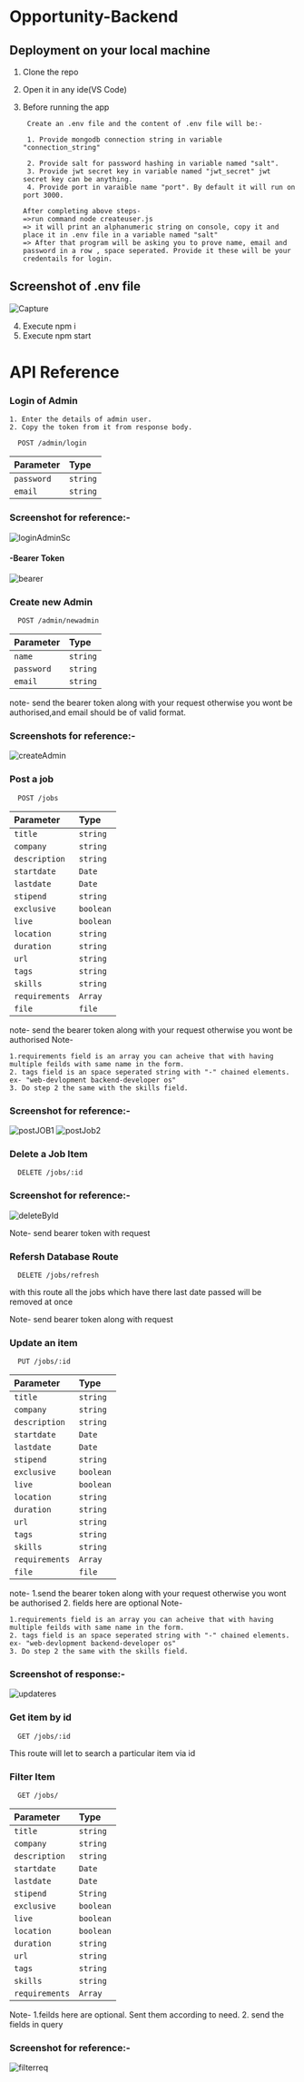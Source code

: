 
# Opportunity-Backend




## Deployment on your local machine

1. Clone the repo
2. Open it in any ide(VS Code) 
3. Before running the app

        Create an .env file and the content of .env file will be:-

        1. Provide mongodb connection string in variable "connection_string"

        2. Provide salt for password hashing in variable named "salt".
        3. Provide jwt secret key in variable named "jwt_secret" jwt secret key can be anything.
        4. Provide port in varaible name "port". By default it will run on port 3000.
       
       After completing above steps-
       =>run command node createuser.js
       => it will print an alphanumeric string on console, copy it and place it in .env file in a variable named "salt"
       => After that program will be asking you to prove name, email and password in a row , space seperated. Provide it these will be your credentails for login.

## Screenshot of .env file

![Capture](https://user-images.githubusercontent.com/105383117/229050842-72638539-ca27-4adb-ade7-1efbd81ec8e0.JPG)
        
        

4. Execute npm i
5. Execute npm start 


# API Reference

### Login of Admin

    1. Enter the details of admin user.
    2. Copy the token from it from response body.

```http
  POST /admin/login
```

| Parameter     | Type     | 
| :--------     | :------- | 
| `password`    | `string` | 
| `email`       | `string` | 


### Screenshot for reference:-

![loginAdminSc](https://user-images.githubusercontent.com/105383117/229051001-5d5f1acd-e008-43a8-b50f-72b25a09287a.JPG)


#### -Bearer Token 

![bearer](https://user-images.githubusercontent.com/105383117/229050745-17f30061-a741-4d74-8480-66456ab3297f.JPG)



### Create new Admin

```http
  POST /admin/newadmin
```

| Parameter     | Type     | 
| :--------     | :------- | 
| `name`        | `string` | 
| `password`    | `string` | 
| `email`       | `string` | 

note- send the bearer token along with your request otherwise you wont be authorised,and email should be of valid format.

### Screenshots for reference:-


![createAdmin](https://user-images.githubusercontent.com/105383117/229051538-4d0db7aa-0ca5-4832-8f4e-6518d7458aee.JPG)



        
### Post a job


```http
  POST /jobs
```

 | Parameter     | Type     | 
| :--------     | :------- | 
| `title`    | `string` | 
| `company`       | `string` | 
| `description`       | `string` |
| `startdate`       | `Date` |
| `lastdate`       | `Date` | 
| `stipend`       | `string` | 
| `exclusive`       | `boolean` | 
| `live`       | `boolean` | 
| `location`       | `string` | 
| `duration`       | `string` | 
| `url`       | `string` | 
| `tags`       | `string` | 
| `skills`       | `string` | 
| `requirements`       | `Array` | 
| `file`    | `file` |


note- send the bearer token along with your request otherwise you wont be authorised
Note-

    1.requirements field is an array you can acheive that with having multiple feilds with same name in the form.
    2. tags field is an space seperated string with "-" chained elements.
    ex- "web-devlopment backend-developer os"
    3. Do step 2 the same with the skills field.


### Screenshot for reference:-

![postJOB1](https://user-images.githubusercontent.com/105383117/229052749-8de4820d-6495-4383-842e-ed5307ae76be.JPG)
![postJob2](https://user-images.githubusercontent.com/105383117/229052757-3491ed73-306a-4aca-aad9-abc1bfe2e969.JPG)




### Delete a Job Item


```http
  DELETE /jobs/:id
 ```
  
### Screenshot for reference:-

![deleteById](https://user-images.githubusercontent.com/105383117/229054246-ecd3bcbf-8e3e-413b-a92c-e05cf06bbe8f.JPG)

Note- send bearer token with request


### Refersh Database Route

```http
  DELETE /jobs/refresh
 ```
 
with this route all the jobs which have there last date passed will be removed at once



Note- send bearer token along with request


### Update an item 

```http
  PUT /jobs/:id
 ```
 | Parameter     | Type     | 
| :--------     | :------- | 
| `title`    | `string` | 
| `company`       | `string` | 
| `description`       | `string` |
| `startdate`       | `Date` |
| `lastdate`       | `Date` | 
| `stipend`       | `string` | 
| `exclusive`       | `boolean` | 
| `live`       | `boolean` | 
| `location`       | `string` | 
| `duration`       | `string` | 
| `url`       | `string` | 
| `tags`       | `string` | 
| `skills`       | `string` | 
| `requirements`       | `Array` | 
| `file`    | `file` |

note- 
    1.send the bearer token along with your request otherwise you wont be authorised
    2. fields here are optional
Note-

    1.requirements field is an array you can acheive that with having multiple feilds with same name in the form.
    2. tags field is an space seperated string with "-" chained elements.
    ex- "web-devlopment backend-developer os"
    3. Do step 2 the same with the skills field.

### Screenshot of response:-
![updateres](https://user-images.githubusercontent.com/105383117/229057182-07bfa443-90ad-40a0-b724-5e945d335000.JPG)


### Get item by id

```http
  GET /jobs/:id
 ```
 
 This route will let to search a particular item via id
 

### Filter Item

```http
  GET /jobs/
 ```
  | Parameter     | Type     | 
| :--------     | :------- | 
| `title`    | `string` | 
| `company`       | `string` | 
| `description`       | `string` |
| `startdate`       | `Date` |
| `lastdate`       | `Date` | 
| `stipend`       | `String` | 
| `exclusive`       | `boolean` | 
| `live`       | `boolean` | 
| `location`       | `boolean` | 
| `duration`       | `string` | 
| `url`       | `string` | 
| `tags`       | `string` | 
| `skills`       | `string` | 
| `requirements`       | `Array` | 

Note- 
    1.feilds here are optional. Sent them according to need.
    2. send the fields in query

### Screenshot for reference:-

![filterreq](https://user-images.githubusercontent.com/105383117/229062866-de68b423-7d18-4417-b02e-c813a626a649.JPG)




 
